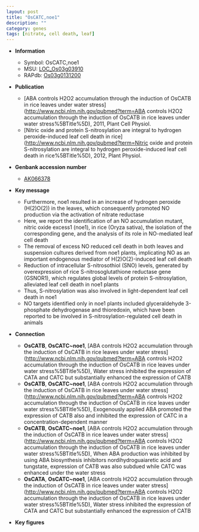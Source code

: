 ```yaml
---
layout: post
title: "OsCATC,noe1"
description: ""
category: genes
tags: [nitrate, cell death, leaf]
---
```


* **Information**  
    + Symbol: OsCATC,noe1  
    + MSU: [LOC_Os03g03910](http://rice.plantbiology.msu.edu/cgi-bin/ORF_infopage.cgi?orf=LOC_Os03g03910)  
    + RAPdb: [Os03g0131200](http://rapdb.dna.affrc.go.jp/viewer/gbrowse_details/irgsp1?name=Os03g0131200)  

* **Publication**  
    + [ABA controls H2O2 accumulation through the induction of OsCATB in rice leaves under water stress](http://www.ncbi.nlm.nih.gov/pubmed?term=ABA controls H2O2 accumulation through the induction of OsCATB in rice leaves under water stress%5BTitle%5D), 2011, Plant Cell Physiol.
    + [Nitric oxide and protein S-nitrosylation are integral to hydrogen peroxide-induced leaf cell death in rice](http://www.ncbi.nlm.nih.gov/pubmed?term=Nitric oxide and protein S-nitrosylation are integral to hydrogen peroxide-induced leaf cell death in rice%5BTitle%5D), 2012, Plant Physiol.

* **Genbank accession number**  
    + [AK066378](http://www.ncbi.nlm.nih.gov/nuccore/AK066378)

* **Key message**  
    + Furthermore, noe1 resulted in an increase of hydrogen peroxide (H(2)O(2)) in the leaves, which consequently promoted NO production via the activation of nitrate reductase
    + Here, we report the identification of an NO accumulation mutant, nitric oxide excess1 (noe1), in rice (Oryza sativa), the isolation of the corresponding gene, and the analysis of its role in NO-mediated leaf cell death
    + The removal of excess NO reduced cell death in both leaves and suspension cultures derived from noe1 plants, implicating NO as an important endogenous mediator of H(2)O(2)-induced leaf cell death
    + Reduction of intracellular S-nitrosothiol (SNO) levels, generated by overexpression of rice S-nitrosoglutathione reductase gene (GSNOR1), which regulates global levels of protein S-nitrosylation, alleviated leaf cell death in noe1 plants
    + Thus, S-nitrosylation was also involved in light-dependent leaf cell death in noe1
    + NO targets identified only in noe1 plants included glyceraldehyde 3-phosphate dehydrogenase and thioredoxin, which have been reported to be involved in S-nitrosylation-regulated cell death in animals

* **Connection**  
    + __OsCATB__, __OsCATC~noe1__, [ABA controls H2O2 accumulation through the induction of OsCATB in rice leaves under water stress](http://www.ncbi.nlm.nih.gov/pubmed?term=ABA controls H2O2 accumulation through the induction of OsCATB in rice leaves under water stress%5BTitle%5D),  Water stress inhibited the expression of CATA and CATC but substantially enhanced the expression of CATB
    + __OsCATB__, __OsCATC~noe1__, [ABA controls H2O2 accumulation through the induction of OsCATB in rice leaves under water stress](http://www.ncbi.nlm.nih.gov/pubmed?term=ABA controls H2O2 accumulation through the induction of OsCATB in rice leaves under water stress%5BTitle%5D),  Exogenously applied ABA promoted the expression of CATB also and inhibited the expression of CATC in a concentration-dependent manner
    + __OsCATB__, __OsCATC~noe1__, [ABA controls H2O2 accumulation through the induction of OsCATB in rice leaves under water stress](http://www.ncbi.nlm.nih.gov/pubmed?term=ABA controls H2O2 accumulation through the induction of OsCATB in rice leaves under water stress%5BTitle%5D),  When ABA production was inhibited by using ABA biosynthesis inhibitors nordihydroguaiaretic acid and tungstate, expression of CATB was also subdued while CATC was enhanced under the water stress
    + __OsCATA__, __OsCATC~noe1__, [ABA controls H2O2 accumulation through the induction of OsCATB in rice leaves under water stress](http://www.ncbi.nlm.nih.gov/pubmed?term=ABA controls H2O2 accumulation through the induction of OsCATB in rice leaves under water stress%5BTitle%5D),  Water stress inhibited the expression of CATA and CATC but substantially enhanced the expression of CATB

* **Key figures**  


